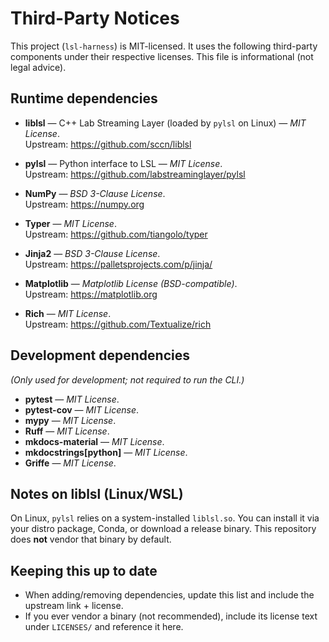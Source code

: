 # Third-Party Notices

This project (`lsl-harness`) is MIT-licensed. It uses the following third-party components under their respective licenses. This file is informational (not legal advice).

## Runtime dependencies

- **liblsl** — C++ Lab Streaming Layer (loaded by `pylsl` on Linux) — *MIT License*.  
  Upstream: https://github.com/sccn/liblsl

- **pylsl** — Python interface to LSL — *MIT License*.  
  Upstream: https://github.com/labstreaminglayer/pylsl

- **NumPy** — *BSD 3-Clause License*.  
  Upstream: https://numpy.org

- **Typer** — *MIT License*.  
  Upstream: https://github.com/tiangolo/typer

- **Jinja2** — *BSD 3-Clause License*.  
  Upstream: https://palletsprojects.com/p/jinja/

- **Matplotlib** — *Matplotlib License (BSD-compatible)*.  
  Upstream: https://matplotlib.org

- **Rich** — *MIT License*.  
  Upstream: https://github.com/Textualize/rich

## Development dependencies

*(Only used for development; not required to run the CLI.)*

- **pytest** — *MIT License*.  
- **pytest-cov** — *MIT License*.  
- **mypy** — *MIT License*.  
- **Ruff** — *MIT License*.  
- **mkdocs-material** — *MIT License*.  
- **mkdocstrings[python]** — *MIT License*.  
- **Griffe** — *MIT License*.

## Notes on liblsl (Linux/WSL)

On Linux, `pylsl` relies on a system-installed `liblsl.so`. You can install it via your distro package, Conda, or download a release binary. This repository does **not** vendor that binary by default.

## Keeping this up to date

- When adding/removing dependencies, update this list and include the upstream link + license.
- If you ever vendor a binary (not recommended), include its license text under `LICENSES/` and reference it here.
